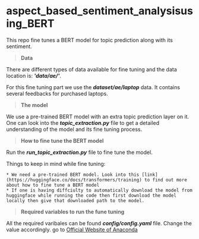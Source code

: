 # aspect_based_sentiment_analysisusing_BERT

This repo fine tunes a BERT model for topic prediction along with its sentiment.

> **Data**

There are different types of data available for fine tuning and the data location is: **_'data/ae/'_**.

For this fine tuning part we use the **_dataset/ae/laptop_** data. It contains several feedbacks for purchased laptops.

> **The model**

We use a pre-trained BERT model with an extra topic prediction layer on it. One can look into the **_topic_extraction.py_** file to get a detailed understanding of the model and its fine tuning process. 

> **How to fine tune the BERT model**

Run the **_run_topic_extraction.py_** file to fine tune the model.

Things to keep in mind while fine tuning:
```
* We need a pre-trained BERT model. Look into this [link](https://huggingface.co/docs/transformers/training) to find out more about how to fine tune a BERT model
* If one is having diffciulty to automatically download the model from huggingface while running the code then first download the model locally then give that downloaded path to the model.
```

> **Required variables to run the fune tuning**

All the required varibales can be found **_config/config.yaml_** file. Change the value accordingly.
go to [Official Website of Anaconda](https://www.anaconda.com/products/individual)

